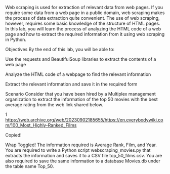 Web scraping is used for extraction of relevant data from web pages. If you require some data from a web page in a public domain, web scraping makes the process of data extraction quite convenient. The use of web scraping, however, requires some basic knowledge of the structure of HTML pages. In this lab, you will learn the process of analyzing the HTML code of a web page and how to extract the required information from it using web scraping in Python.

Objectives
By the end of this lab, you will be able to:

Use the requests and BeautifulSoup libraries to extract the contents of a web page

Analyze the HTML code of a webpage to find the relevant information

Extract the relevant information and save it in the required form

Scenario
Consider that you have been hired by a Multiplex management organization to extract the information of the top 50 movies with the best average rating from the web link shared below.

1
https://web.archive.org/web/20230902185655/https://en.everybodywiki.com/100_Most_Highly-Ranked_Films

Copied!

Wrap Toggled!
The information required is Average Rank, Film, and Year.
You are required to write a Python script webscraping_movies.py that extracts the information and saves it to a CSV file top_50_films.csv. You are also required to save the same information to a database Movies.db under the table name Top_50.
